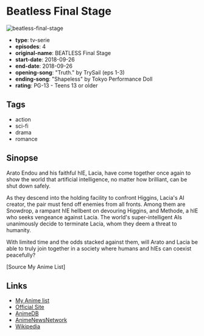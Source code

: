 # Beatless Final Stage

![beatless-final-stage](https://cdn.myanimelist.net/images/anime/1745/93307.jpg)

-   **type**: tv-serie
-   **episodes**: 4
-   **original-name**: BEATLESS Final Stage
-   **start-date**: 2018-09-26
-   **end-date**: 2018-09-26
-   **opening-song**: "Truth." by TrySail (eps 1-3)
-   **ending-song**: "Shapeless" by Tokyo Performance Doll
-   **rating**: PG-13 - Teens 13 or older

## Tags

-   action
-   sci-fi
-   drama
-   romance

## Sinopse

Arato Endou and his faithful hIE, Lacia, have come together once again to show the world that artificial intelligence, no matter how brilliant, can be shut down safely.

As they descend into the holding facility to confront Higgins, Lacia's AI creator, the pair must fend off enemies from all fronts. Among them are Snowdrop, a rampant hIE hellbent on devouring Higgins, and Methode, a hIE who seeks vengeance against Lacia. The world's super-intelligent AIs unanimously decide to terminate Lacia, whom they deem a threat to humanity.

With limited time and the odds stacked against them, will Arato and Lacia be able to truly join together in a society where humans and hIEs can coexist peacefully?

[Source My Anime List]

## Links

-   [My Anime list](https://myanimelist.net/anime/38020/Beatless_Final_Stage)
-   [Official Site](http://beatless-anime.jp/news/detail_0620_1.php)
-   [AnimeDB](http://anidb.info/perl-bin/animedb.pl?show=anime&aid=13500)
-   [AnimeNewsNetwork](http://www.animenewsnetwork.com/encyclopedia/anime.php?id=20316)
-   [Wikipedia](http://en.wikipedia.org/wiki/Beatless)
